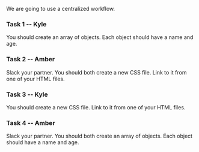We are going to use a centralized workflow.

### Task 1 -- Kyle
You should create an array of objects. Each object should have a name and age.

### Task 2 -- Amber
Slack your partner. You should both create a new CSS file. Link to it from one of your HTML files.

### Task 3 -- Kyle
You should create a new CSS file. Link to it from one of your HTML files.

### Task 4 -- Amber
Slack your partner. You should both create an array of objects. Each object should have a name and age.
